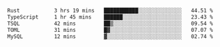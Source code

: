 <!--START_SECTION:waka-->

```txt
Rust           3 hrs 19 mins   ███████████░░░░░░░░░░░░░░   44.51 %
TypeScript     1 hr 45 mins    ██████░░░░░░░░░░░░░░░░░░░   23.43 %
TSQL           42 mins         ██▒░░░░░░░░░░░░░░░░░░░░░░   09.54 %
TOML           31 mins         █▓░░░░░░░░░░░░░░░░░░░░░░░   07.07 %
MySQL          12 mins         ▓░░░░░░░░░░░░░░░░░░░░░░░░   02.74 %
```

<!--END_SECTION:waka-->